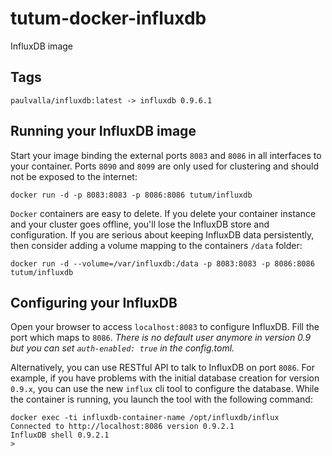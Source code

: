 tutum-docker-influxdb
=====================

InfluxDB image

Tags
----

    paulvalla/influxdb:latest -> influxdb 0.9.6.1

Running your InfluxDB image
---------------------------

Start your image binding the external ports `8083` and `8086` in all interfaces to your container. Ports `8090` and `8099` are only used for clustering and should not be exposed to the internet:

    docker run -d -p 8083:8083 -p 8086:8086 tutum/influxdb

`Docker` containers are easy to delete. If you delete your container instance and your cluster goes offline, you'll lose the InfluxDB store and configuration. If you are serious about keeping InfluxDB data persistently, then consider adding a volume mapping to the containers `/data` folder:

    docker run -d --volume=/var/influxdb:/data -p 8083:8083 -p 8086:8086 tutum/influxdb

Configuring your InfluxDB
-------------------------
Open your browser to access `localhost:8083` to configure InfluxDB. Fill the port which maps to `8086`. *There is no default user anymore in version 0.9 but you can set `auth-enabled: true` in the config.toml.*

Alternatively, you can use RESTful API to talk to InfluxDB on port `8086`. For example, if you have problems with the initial database creation for version `0.9.x`, you can use the new `influx` cli tool to configure the database. While the container is running, you launch the tool with the following command:

  ```
  docker exec -ti influxdb-container-name /opt/influxdb/influx
  Connected to http://localhost:8086 version 0.9.2.1
  InfluxDB shell 0.9.2.1
  >
  ```
